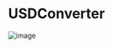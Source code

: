 # USDConverter
![image](https://user-images.githubusercontent.com/63392847/162577526-fd129daf-d943-4828-abfe-4ba72b8df639.png)
